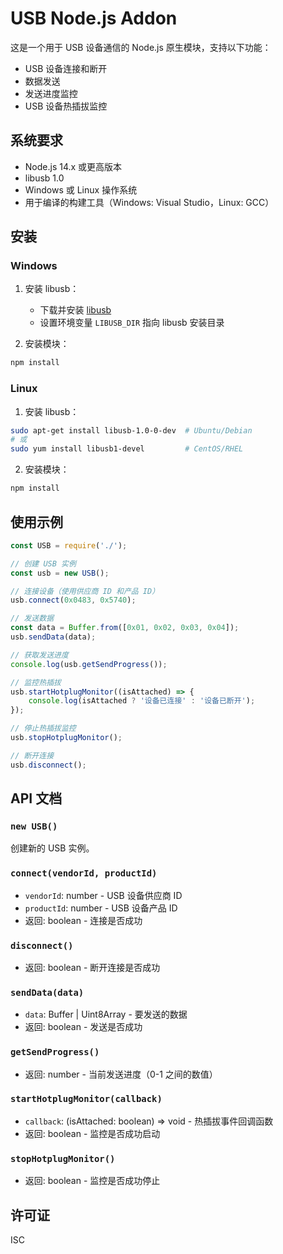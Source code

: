 # USB Node.js Addon

这是一个用于 USB 设备通信的 Node.js 原生模块，支持以下功能：
- USB 设备连接和断开
- 数据发送
- 发送进度监控
- USB 设备热插拔监控

## 系统要求

- Node.js 14.x 或更高版本
- libusb 1.0
- Windows 或 Linux 操作系统
- 用于编译的构建工具（Windows: Visual Studio，Linux: GCC）

## 安装

### Windows

1. 安装 libusb：
   - 下载并安装 [libusb](https://github.com/libusb/libusb/releases)
   - 设置环境变量 `LIBUSB_DIR` 指向 libusb 安装目录

2. 安装模块：
```bash
npm install
```

### Linux

1. 安装 libusb：
```bash
sudo apt-get install libusb-1.0-0-dev  # Ubuntu/Debian
# 或
sudo yum install libusb1-devel         # CentOS/RHEL
```

2. 安装模块：
```bash
npm install
```

## 使用示例

```javascript
const USB = require('./');

// 创建 USB 实例
const usb = new USB();

// 连接设备（使用供应商 ID 和产品 ID）
usb.connect(0x0483, 0x5740);

// 发送数据
const data = Buffer.from([0x01, 0x02, 0x03, 0x04]);
usb.sendData(data);

// 获取发送进度
console.log(usb.getSendProgress());

// 监控热插拔
usb.startHotplugMonitor((isAttached) => {
    console.log(isAttached ? '设备已连接' : '设备已断开');
});

// 停止热插拔监控
usb.stopHotplugMonitor();

// 断开连接
usb.disconnect();
```

## API 文档

### `new USB()`
创建新的 USB 实例。

### `connect(vendorId, productId)`
- `vendorId`: number - USB 设备供应商 ID
- `productId`: number - USB 设备产品 ID
- 返回: boolean - 连接是否成功

### `disconnect()`
- 返回: boolean - 断开连接是否成功

### `sendData(data)`
- `data`: Buffer | Uint8Array - 要发送的数据
- 返回: boolean - 发送是否成功

### `getSendProgress()`
- 返回: number - 当前发送进度（0-1 之间的数值）

### `startHotplugMonitor(callback)`
- `callback`: (isAttached: boolean) => void - 热插拔事件回调函数
- 返回: boolean - 监控是否成功启动

### `stopHotplugMonitor()`
- 返回: boolean - 监控是否成功停止

## 许可证

ISC 